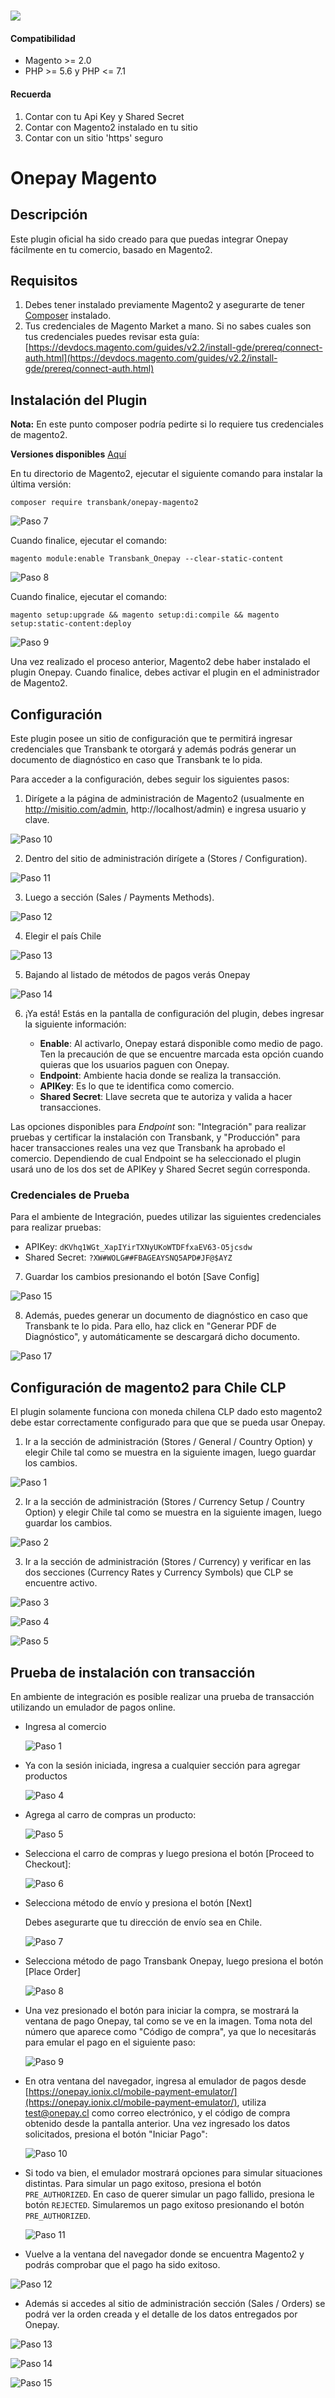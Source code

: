 #

<div class="data-menu-side-right">
  <div class="btn-side-right"><span><img src="/images/navbar.png"></span></div>
  <div class="block-cantainer">
    <h4>Compatibilidad</h4>
    <ul>
      <li>Magento >= 2.0</li>
      <li>PHP >= 5.6 y PHP <= 7.1</li>
    </ul>
    <h4>Recuerda</h4>
    <ol>
      <li>Contar con tu Api Key y Shared Secret</li>
      <li>Contar con Magento2 instalado en tu sitio</li>
      <li>Contar con un sitio 'https' seguro</li>
    </ol>
  </div>
</div>

<h1 class="toc-ignore">Onepay Magento</h1>
<h1 style="display: none;">Onepay</h1>

## Descripción

Este plugin oficial ha sido creado para que puedas integrar Onepay fácilmente en tu comercio, basado en Magento2.

## Requisitos

1. Debes tener instalado previamente Magento2 y asegurarte de tener [Composer](https://getcomposer.org) instalado.
2. Tus credenciales de Magento Market a mano. Si no sabes cuales son tus credenciales puedes revisar esta guía: [https://devdocs.magento.com/guides/v2.2/install-gde/prereq/connect-auth.html](https://devdocs.magento.com/guides/v2.2/install-gde/prereq/connect-auth.html)

## Instalación del Plugin

**Nota:** En este punto composer podría pedirte si lo requiere tus credenciales de magento2.

**Versiones disponibles** [Aquí](https://packagist.org/packages/transbank/onepay-magento2)

En tu directorio de Magento2, ejecutar el siguiente comando para instalar la última versión:

    composer require transbank/onepay-magento2

  ![Paso 7](/images/plug/mage/onepay/paso7.png)

Cuando finalice, ejecutar el comando:

    magento module:enable Transbank_Onepay --clear-static-content

  ![Paso 8](/images/plug/mage/onepay/paso8.png)

Cuando finalice, ejecutar el comando:

    magento setup:upgrade && magento setup:di:compile && magento setup:static-content:deploy

  ![Paso 9](/images/plug/mage/onepay/paso9.png)

Una vez realizado el proceso anterior, Magento2 debe haber instalado el plugin Onepay. Cuando finalice, debes activar el plugin en el administrador de Magento2.

## Configuración

Este plugin posee un sitio de configuración que te permitirá ingresar credenciales que Transbank te otorgará y además podrás generar un documento de diagnóstico en caso que Transbank te lo pida.

Para acceder a la configuración, debes seguir los siguientes pasos:

1. Dirígete a la página de administración de Magento2 (usualmente en http://misitio.com/admin, http://localhost/admin) e ingresa usuario y clave.

  ![Paso 10](/images/plug/mage/onepay/paso10.png)

2. Dentro del sitio de administración dirígete a (Stores / Configuration).

  ![Paso 11](/images/plug/mage/onepay/paso11.png)

3. Luego a sección (Sales / Payments Methods).

  ![Paso 12](/images/plug/mage/onepay/paso12.png)

4. Elegir el país Chile

  ![Paso 13](/images/plug/mage/onepay/paso13.png)

5. Bajando al listado de métodos de pagos verás Onepay

  ![Paso 14](/images/plug/mage/onepay/paso14.png)

6. ¡Ya está! Estás en la pantalla de configuración del plugin, debes ingresar la siguiente información:

   * **Enable**: Al activarlo, Onepay estará disponible como medio de pago. Ten la precaución de que se encuentre marcada esta opción cuando quieras que los usuarios paguen con Onepay.
   * **Endpoint**: Ambiente hacia donde se realiza la transacción.
   * **APIKey**: Es lo que te identifica como comercio.
   * **Shared Secret**: Llave secreta que te autoriza y valida a hacer transacciones.

  Las opciones disponibles para _Endpoint_ son: "Integración" para realizar pruebas y certificar la instalación con Transbank, y "Producción" para hacer transacciones reales una vez que Transbank ha aprobado el comercio. Dependiendo de cual Endpoint se ha seleccionado el plugin usará uno de los dos set de APIKey y Shared Secret según corresponda.

### Credenciales de Prueba

Para el ambiente de Integración, puedes utilizar las siguientes credenciales para realizar pruebas:

* APIKey: `dKVhq1WGt_XapIYirTXNyUKoWTDFfxaEV63-O5jcsdw`
* Shared Secret: `?XW#WOLG##FBAGEAYSNQ5APD#JF@$AYZ`

7. Guardar los cambios presionando el botón [Save Config]

  ![Paso 15](/images/plug/mage/onepay/paso15.png)

8. Además, puedes generar un documento de diagnóstico en caso que Transbank te lo pida. Para ello, haz click en "Generar PDF de Diagnóstico", y automáticamente se descargará dicho documento.

  ![Paso 17](/images/plug/mage/onepay/paso17.png)

## Configuración de magento2 para Chile CLP

El plugin solamente funciona con moneda chilena CLP dado esto magento2 debe estar correctamente configurado para que que se pueda usar Onepay.

1. Ir a la sección de administración (Stores / General / Country Option) y elegir Chile tal como se muestra en la siguiente imagen, luego guardar los cambios.

  ![Paso 1](/images/plug/mage/onepay/clp1.png)

2. Ir a la sección de administración (Stores / Currency Setup / Country Option) y elegir Chile tal como se muestra en la siguiente imagen, luego guardar los cambios.

  ![Paso 2](/images/plug/mage/onepay/clp2.png)

3. Ir a la sección de administración (Stores / Currency) y verificar en las dos secciones (Currency Rates y Currency Symbols) que CLP se encuentre activo.

  ![Paso 3](/images/plug/mage/onepay/clp3.png)

  ![Paso 4](/images/plug/mage/onepay/clp4.png)

  ![Paso 5](/images/plug/mage/onepay/clp5.png)

## Prueba de instalación con transacción

En ambiente de integración es posible realizar una prueba de transacción utilizando un emulador de pagos online.

* Ingresa al comercio

  ![Paso 1](/images/plug/mage/onepay/paso18.png)

* Ya con la sesión iniciada, ingresa a cualquier sección para agregar productos

  ![Paso 4](/images/plug/mage/onepay/paso19.png)

* Agrega al carro de compras un producto:

  ![Paso 5](/images/plug/mage/onepay/paso20.png)

* Selecciona el carro de compras y luego presiona el botón [Proceed to Checkout]:

  ![Paso 6](/images/plug/mage/onepay/paso21.png)

* Selecciona método de envío y presiona el botón [Next]

  Debes asegurarte que tu dirección de envío sea en Chile.

  ![Paso 7](/images/plug/mage/onepay/paso22.png)

* Selecciona método de pago Transbank Onepay, luego presiona el botón [Place Order]

  ![Paso 8](/images/plug/mage/onepay/paso23.png)

* Una vez presionado el botón para iniciar la compra, se mostrará la ventana de pago Onepay, tal como se ve en la imagen. Toma nota del número que aparece como "Código de compra", ya que lo necesitarás para emular el pago en el siguiente paso:

  ![Paso 9](/images/plug/mage/onepay/paso24.png)

* En otra ventana del navegador, ingresa al emulador de pagos desde [https://onepay.ionix.cl/mobile-payment-emulator/](https://onepay.ionix.cl/mobile-payment-emulator/), utiliza test@onepay.cl como correo electrónico, y el código de compra obtenido desde la pantalla anterior. Una vez ingresado los datos solicitados, presiona el botón "Iniciar Pago":

  ![Paso 10](/images/plug/mage/onepay/paso25.png)

* Si todo va bien, el emulador mostrará opciones para simular situaciones distintas. Para simular un pago exitoso, presiona el botón `PRE_AUTHORIZED`. En caso de querer simular un pago fallido, presiona le botón `REJECTED`. Simularemos un pago exitoso presionando el botón `PRE_AUTHORIZED`.

  ![Paso 11](/images/plug/mage/onepay/paso26.png)

* Vuelve a la ventana del navegador donde se encuentra Magento2 y podrás comprobar que el pago ha sido exitoso.

 ![Paso 12](/images/plug/mage/onepay/paso27.png)

* Además si accedes al sitio de administración sección (Sales / Orders) se podrá ver la orden creada y el detalle de los datos entregados por Onepay.

 ![Paso 13](/images/plug/mage/onepay/paso28.png)

 ![Paso 14](/images/plug/mage/onepay/paso29.png)

 ![Paso 15](/images/plug/mage/onepay/paso30.png)
